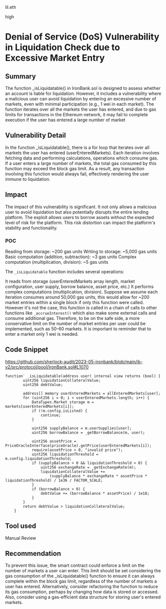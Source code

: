lil.eth

high

# Denial of Service (DoS) Vulnerability in Liquidation Check due to Excessive Market Entry

## Summary
The function _isLiquidatable() in IronBank.sol is designed to assess whether an account is liable for liquidation. However, it includes a vulnerability where a malicious user can avoid liquidation by entering an excessive number of markets, even with minimal participation (e.g., 1 wei in each market). The function iterates over all the markets the user has entered, and due to gas limits for transactions in the Ethereum network, it may fail to complete execution if the user has entered a large number of market

## Vulnerability Detail
 In the function _isLiquidatable(), there is a for loop that iterates over all markets the user has entered (userEnteredMarkets). Each iteration involves fetching data and performing calculations, operations which consume gas. If a user enters a large number of markets, the total gas consumed by this function may exceed the block gas limit. As a result, any transaction involving this function would always fail, effectively rendering the user immune to liquidation.

## Impact

The impact of this vulnerability is significant. It not only allows a malicious user to avoid liquidation but also potentially disrupts the entire lending platform. The exploit allows users to borrow assets without the expected level of risk for the platform. This risk distortion can impact the platform's stability and functionality.

### POC

Reading from storage: ~200 gas units
Writing to storage: ~5,000 gas units
Basic computation (addition, subtraction): ~3 gas units
Complex computation (multiplication, division): ~5 gas units

The `_isLiquidatable` function includes several operations:

It reads from storage (userEnteredMarkets array length, market configuration, user supply, borrow balance, asset price, etc.)
It performs complex computations (multiplication, division). Suppose we assume each iteration consumes around 50,000 gas units, this would allow for ~200 market entries within a single block if only this function were called.
However it's not the case, this function is called in a chain of calls to other functions like `_accrueInterest()` which also make some external calls and consume additional gas. Therefore, to be on the safe side, a more conservative limit on the number of market entries per user could be implemented, such as 50-60 markets.
It is important to reminder that to enter a market only 1 wei is needed.


## Code Snippet

https://github.com/sherlock-audit/2023-05-ironbank/blob/main/ib-v2/src/protocol/pool/IronBank.sol#L1070
```solidity
function` _isLiquidatable(address user) internal view returns (bool) {
        uint256 liquidationCollateralValue;
        uint256 debtValue;

        address[] memory userEnteredMarkets = allEnteredMarkets[user];
        for (uint256 i = 0; i < userEnteredMarkets.length; i++) {
            DataTypes.Market storage m = markets[userEnteredMarkets[i]];
            if (!m.config.isListed) {
                continue;
            }

            uint256 supplyBalance = m.userSupplies[user];
            uint256 borrowBalance = _getBorrowBalance(m, user);

            uint256 assetPrice = PriceOracleInterface(priceOracle).getPrice(userEnteredMarkets[i]);
            require(assetPrice > 0, "invalid price");
            uint256 liquidationThreshold = m.config.liquidationThreshold;
            if (supplyBalance > 0 && liquidationThreshold > 0) {
                uint256 exchangeRate = _getExchangeRate(m);
                liquidationCollateralValue +=
                    (supplyBalance * exchangeRate * assetPrice * liquidationThreshold) / 1e36 / FACTOR_SCALE;
            }
            if (borrowBalance > 0) {
                debtValue += (borrowBalance * assetPrice) / 1e18;
            }
        }
        return debtValue > liquidationCollateralValue;
    }
```

## Tool used

Manual Review

## Recommendation

To prevent this issue, the smart contract could enforce a limit on the number of markets a user can enter. This limit should be set considering the gas consumption of the _isLiquidatable() function to ensure it can always complete within the block gas limit, regardless of the number of markets a user has entered. Alternatively, consider refactoring the function to reduce its gas consumption, perhaps by changing how data is stored or accessed. Also, consider using a gas-efficient data structure for storing user's entered markets. 